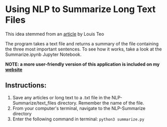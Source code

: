 # Using NLP to Summarize Long Text Files
This idea stemmed from an [article](https://towardsdatascience.com/report-is-too-long-to-read-use-nlp-to-create-a-summary-6f5f7801d355) by Louis Teo

The program takes a text file and returns a summary of the file containing the three most important sentences. To see how it works, take a look at the Summarize.ipynb Jupyter Notebook.

**NOTE: a more user-friendly version of this application is included on my [website](https://www.ewilens.com/summarize-text)**

## Instructions:
1. Save any articles or long text to a .txt file in the NLP-Summarize/text_files directory. Remember the name of the file.
2. From your computer's terminal, navigate to the NLP-Summarize directory
3. Enter the following command in terminal: ``python3 summarize.py``

